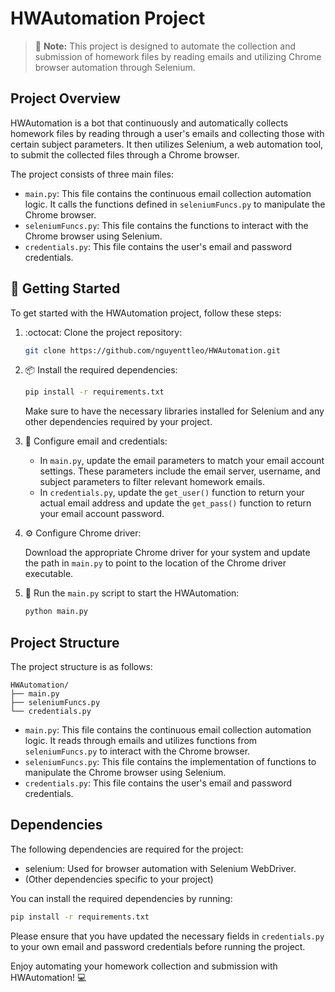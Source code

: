 # HWAutomation Project

> :robot: **Note:** This project is designed to automate the collection and submission of homework files by reading emails and utilizing Chrome browser automation through Selenium.

## Project Overview

HWAutomation is a bot that continuously and automatically collects homework files by reading through a user's emails and collecting those with certain subject parameters. It then utilizes Selenium, a web automation tool, to submit the collected files through a Chrome browser.

The project consists of three main files:

- `main.py`: This file contains the continuous email collection automation logic. It calls the functions defined in `seleniumFuncs.py` to manipulate the Chrome browser.
- `seleniumFuncs.py`: This file contains the functions to interact with the Chrome browser using Selenium.
- `credentials.py`: This file contains the user's email and password credentials.

## :rocket: Getting Started

To get started with the HWAutomation project, follow these steps:

1. :octocat: Clone the project repository:

   ```bash
   git clone https://github.com/nguyenttleo/HWAutomation.git
   ```

2. :package: Install the required dependencies:

   ```bash
   pip install -r requirements.txt
   ```

   Make sure to have the necessary libraries installed for Selenium and any other dependencies required by your project.

3. :wrench: Configure email and credentials:

   - In `main.py`, update the email parameters to match your email account settings. These parameters include the email server, username, and subject parameters to filter relevant homework emails.
   - In `credentials.py`, update the `get_user()` function to return your actual email address and update the `get_pass()` function to return your email account password.

4. :gear: Configure Chrome driver:

   Download the appropriate Chrome driver for your system and update the path in `main.py` to point to the location of the Chrome driver executable.

5. :rocket: Run the `main.py` script to start the HWAutomation:

   ```bash
   python main.py
   ```

## Project Structure

The project structure is as follows:

```
HWAutomation/
├── main.py
├── seleniumFuncs.py
└── credentials.py
```

- `main.py`: This file contains the continuous email collection automation logic. It reads through emails and utilizes functions from `seleniumFuncs.py` to interact with the Chrome browser.
- `seleniumFuncs.py`: This file contains the implementation of functions to manipulate the Chrome browser using Selenium.
- `credentials.py`: This file contains the user's email and password credentials.

## Dependencies

The following dependencies are required for the project:

- selenium: Used for browser automation with Selenium WebDriver.
- (Other dependencies specific to your project)

You can install the required dependencies by running:

```bash
pip install -r requirements.txt
```

Please ensure that you have updated the necessary fields in `credentials.py` to your own email and password credentials before running the project.

Enjoy automating your homework collection and submission with HWAutomation! :computer:
